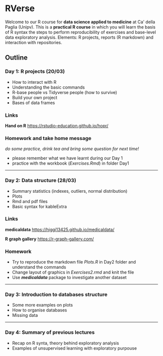 # RVerse
Welcome to our R course for **data science applied to medicine** at Ca' della Paglia (Unipv).
This is a **practical R course** in which you will learn the basis of R syntax the steps to perform reproducibility of exercises and base-level data exploratory analysis. 
Elements: R projects, reports (R markdown) and interaction with repositories.

## Outline

### Day 1: R projects (20/03)
- How to interact with R
- Understanding the basic commands
- R-base people vs Tidyverse people (how to survive)
- Build your own project
- Bases of data frames

### Links
**Hand on R** https://rstudio-education.github.io/hopr/
  
### **Homework and take home message**
*do some practice, drink tea and bring some question for next time!*
- please remember what we have learnt during our Day 1 
- practice with the workbook (*Exercises.Rmd*) in folder Day1
- - -

### Day 2: Data structure (28/03)
- Summary statistics (indexes, outliers, normal distribution)
- Plots
- Rmd and pdf files 
- Basic syntax for kableExtra

### Links
**medicaldata** https://higgi13425.github.io/medicaldata/

**R graph gallery** https://r-graph-gallery.com/

### Homework
- Try to reproduce the markdown file *Plots.R* in Day2 folder and understand the commands
- Change layout of graphics in *Exercises2.rmd* and knit the file
- Use ***medicaldata*** package to investigate another dataset

- - - 

### Day 3: Introduction to databases structure
- Some more examples on plots
- How to organise databases
- Missing data

  
- - -

### Day 4: Summary of previous lectures 
- Recap on R synta, theory behind exploratory analysis
- Examples of unsupervised learning with exploratory purpouse 

